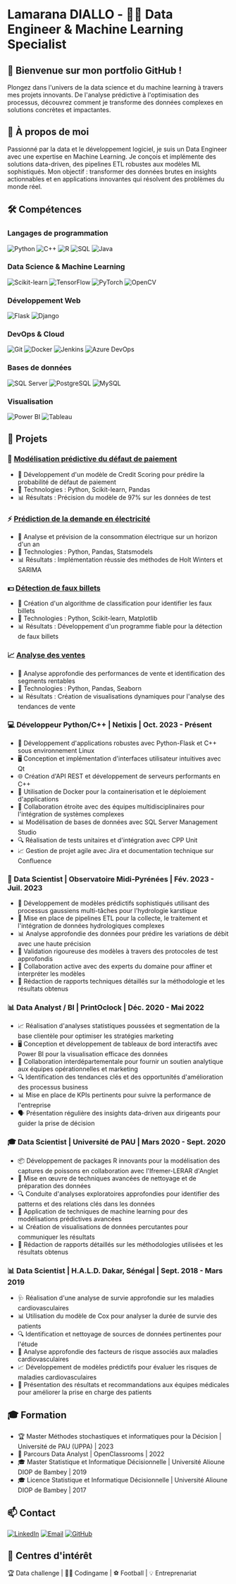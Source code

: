 # Lamarana DIALLO - 🧑‍💻 Data Engineer & Machine Learning Specialist

## 👋 Bienvenue sur mon portfolio GitHub !

Plongez dans l'univers de la data science et du machine learning à travers mes projets innovants. De l'analyse prédictive à l'optimisation des processus, découvrez comment je transforme des données complexes en solutions concrètes et impactantes.

## 🚀 À propos de moi
Passionné par la data et le développement logiciel, je suis un Data Engineer avec une expertise en Machine Learning. Je conçois et implémente des solutions data-driven, des pipelines ETL robustes aux modèles ML sophistiqués. Mon objectif : transformer des données brutes en insights actionnables et en applications innovantes qui résolvent des problèmes du monde réel.
## 🛠 Compétences

### Langages de programmation
![Python](https://img.shields.io/badge/-Python-3776AB?style=flat-square&logo=Python&logoColor=white)
![C++](https://img.shields.io/badge/-C++-00599C?style=flat-square&logo=c%2B%2B&logoColor=white)
![R](https://img.shields.io/badge/-R-276DC3?style=flat-square&logo=r&logoColor=white)
![SQL](https://img.shields.io/badge/-SQL-4479A1?style=flat-square&logo=MySQL&logoColor=white)
![Java](https://img.shields.io/badge/-Java-007396?style=flat-square&logo=java&logoColor=white)

### Data Science & Machine Learning
![Scikit-learn](https://img.shields.io/badge/-Scikit--learn-F7931E?style=flat-square&logo=scikit-learn&logoColor=white)
![TensorFlow](https://img.shields.io/badge/-TensorFlow-FF6F00?style=flat-square&logo=TensorFlow&logoColor=white)
![PyTorch](https://img.shields.io/badge/-PyTorch-EE4C2C?style=flat-square&logo=PyTorch&logoColor=white)
![OpenCV](https://img.shields.io/badge/-OpenCV-5C3EE8?style=flat-square&logo=OpenCV&logoColor=white)

### Développement Web
![Flask](https://img.shields.io/badge/-Flask-000000?style=flat-square&logo=Flask&logoColor=white)
![Django](https://img.shields.io/badge/-Django-092E20?style=flat-square&logo=Django&logoColor=white)

### DevOps & Cloud
![Git](https://img.shields.io/badge/-Git-F05032?style=flat-square&logo=git&logoColor=white)
![Docker](https://img.shields.io/badge/-Docker-2496ED?style=flat-square&logo=docker&logoColor=white)
![Jenkins](https://img.shields.io/badge/-Jenkins-D24939?style=flat-square&logo=Jenkins&logoColor=white)
![Azure DevOps](https://img.shields.io/badge/-Azure%20DevOps-0078D7?style=flat-square&logo=azure-devops&logoColor=white)

### Bases de données
![SQL Server](https://img.shields.io/badge/-SQL%20Server-CC2927?style=flat-square&logo=microsoft-sql-server&logoColor=white)
![PostgreSQL](https://img.shields.io/badge/-PostgreSQL-336791?style=flat-square&logo=postgresql&logoColor=white)
![MySQL](https://img.shields.io/badge/-MySQL-4479A1?style=flat-square&logo=mysql&logoColor=white)

### Visualisation
![Power BI](https://img.shields.io/badge/-Power%20BI-F2C811?style=flat-square&logo=power-bi&logoColor=black)
![Tableau](https://img.shields.io/badge/-Tableau-E97627?style=flat-square&logo=Tableau&logoColor=white)

## 💼 Projets

### 🏦 [Modélisation prédictive du défaut de paiement](https://github.com/mldiallo001/Modelisation_predictive_du_defaut_de_paiement)
- 🎯 Développement d'un modèle de Credit Scoring pour prédire la probabilité de défaut de paiement
- 🔧 Technologies : Python, Scikit-learn, Pandas
- 📊 Résultats : Précision du modèle de 97% sur les données de test

### ⚡ [Prédiction de la demande en électricité](https://github.com/mldiallo001/Prediction_conso_electricite)
- 🎯 Analyse et prévision de la consommation électrique sur un horizon d'un an
- 🔧 Technologies : Python, Pandas, Statsmodels
- 📊 Résultats : Implémentation réussie des méthodes de Holt Winters et SARIMA

### 💵 [Détection de faux billets](https://github.com/mldiallo001/Classification-faux-billets)
- 🎯 Création d'un algorithme de classification pour identifier les faux billets
- 🔧 Technologies : Python, Scikit-learn, Matplotlib
- 📊 Résultats : Développement d'un programme fiable pour la détection de faux billets

### 📈 [Analyse des ventes](#)
- 🎯 Analyse approfondie des performances de vente et identification des segments rentables
- 🔧 Technologies : Python, Pandas, Seaborn
- 📊 Résultats : Création de visualisations dynamiques pour l'analyse des tendances de vente

### 💻 Développeur Python/C++ | Netixis | Oct. 2023 - Présent
- 🔧 Développement d'applications robustes avec Python-Flask et C++ sous environnement Linux
- 🖥️ Conception et implémentation d'interfaces utilisateur intuitives avec Qt
- 🌐 Création d'API REST et développement de serveurs performants en C++
- 🐳 Utilisation de Docker pour la containerisation et le déploiement d'applications
- 🤝 Collaboration étroite avec des équipes multidisciplinaires pour l'intégration de systèmes complexes
- 📊 Modélisation de bases de données avec SQL Server Management Studio
- 🔍 Réalisation de tests unitaires et d'intégration avec CPP Unit
- 📈 Gestion de projet agile avec Jira et documentation technique sur Confluence

### 🔬 Data Scientist | Observatoire Midi-Pyrénées | Fév. 2023 - Juil. 2023
- 🧠 Développement de modèles prédictifs sophistiqués utilisant des processus gaussiens multi-tâches pour l'hydrologie karstique
- 🔄 Mise en place de pipelines ETL pour la collecte, le traitement et l'intégration de données hydrologiques complexes
- 📊 Analyse approfondie des données pour prédire les variations de débit avec une haute précision
- 🧪 Validation rigoureuse des modèles à travers des protocoles de test approfondis
- 👥 Collaboration active avec des experts du domaine pour affiner et interpréter les modèles
- 📝 Rédaction de rapports techniques détaillés sur la méthodologie et les résultats obtenus

### 📊 Data Analyst / BI | PrintOclock | Déc. 2020 - Mai 2022
- 📈 Réalisation d'analyses statistiques poussées et segmentation de la base clientèle pour optimiser les stratégies marketing
- 🖥️ Conception et développement de tableaux de bord interactifs avec Power BI pour la visualisation efficace des données
- 🤝 Collaboration interdépartementale pour fournir un soutien analytique aux équipes opérationnelles et marketing
- 🔍 Identification des tendances clés et des opportunités d'amélioration des processus business
- 📊 Mise en place de KPIs pertinents pour suivre la performance de l'entreprise
- 🗣️ Présentation régulière des insights data-driven aux dirigeants pour guider la prise de décision

### 🎓 Data Scientist | Université de PAU | Mars 2020 - Sept. 2020
- 📦 Développement de packages R innovants pour la modélisation des captures de poissons en collaboration avec l'Ifremer-LERAR d'Anglet
- 🧹 Mise en œuvre de techniques avancées de nettoyage et de préparation des données
- 🔍 Conduite d'analyses exploratoires approfondies pour identifier des patterns et des relations clés dans les données
- 🧠 Application de techniques de machine learning pour des modélisations prédictives avancées
- 📊 Création de visualisations de données percutantes pour communiquer les résultats
- 📝 Rédaction de rapports détaillés sur les méthodologies utilisées et les résultats obtenus

### 📊 Data Scientist | H.A.L.D. Dakar, Sénégal | Sept. 2018 - Mars 2019
- 🩺 Réalisation d'une analyse de survie approfondie sur les maladies cardiovasculaires
- 📊 Utilisation du modèle de Cox pour analyser la durée de survie des patients
- 🔍 Identification et nettoyage de sources de données pertinentes pour l'étude
- 🧠 Analyse approfondie des facteurs de risque associés aux maladies cardiovasculaires
- 📈 Développement de modèles prédictifs pour évaluer les risques de maladies cardiovasculaires
- 📝 Présentation des résultats et recommandations aux équipes médicales pour améliorer la prise en charge des patients

## 🎓 Formation
- 🏆 Master Méthodes stochastiques et informatiques pour la Décision | Université de PAU (UPPA) | 2023
- 🏅 Parcours Data Analyst | OpenClassrooms | 2022
- 🎓 Master Statistique et Informatique Décisionnelle | Université Alioune DIOP de Bambey | 2019
- 🎓 Licence Statistique et Informatique Décisionnelle | Université Alioune DIOP de Bambey | 2017

## 📫 Contact
[![LinkedIn](https://img.shields.io/badge/-LinkedIn-0077B5?style=flat-square&logo=LinkedIn&logoColor=white)](https://www.linkedin.com/in/lamarana-diallo-3312a512b/)
[![Email](https://img.shields.io/badge/-Email-D14836?style=flat-square&logo=Gmail&logoColor=white)](mailto:mrdiallo77@gmail.com)
[![GitHub](https://img.shields.io/badge/-GitHub-181717?style=flat-square&logo=GitHub&logoColor=white)](https://github.com/mldiallo001)

## 🌟 Centres d'intérêt
🏆 Data challenge | 👨‍💻 Codingame | ⚽ Football | 💡 Entreprenariat
